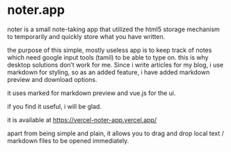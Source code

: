 # noter.app

noter is a small note-taking app that utilized the html5 storage mechanism to temporarily and quickly store what you have written.

the purpose of this simple, mostly useless app is to keep track of notes which need google input tools (tamil) to be able to type on. this is why desktop solutions don’t work for me. Since i write articles for my blog, i use markdown for styling, so as an added feature, i have added markdown preview and download options.

it uses marked for markdown preview and vue.js for the ui.

if you find it useful, i will be glad.

it is available at https://vercel-noter-app.vercel.app/

apart from being simple and plain, it allows you to drag and drop local text / markdown files to be opened immediately.

